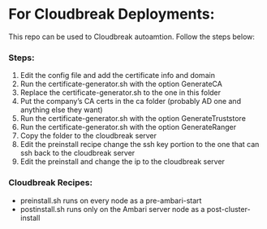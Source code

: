 # For Cloudbreak Deployments:
This repo can be used to Cloudbreak autoamtion. Follow the steps below:

### Steps:
1. Edit the config file and add the certificate info and domain
2. Run the certificate-generator.sh with the option GenerateCA
3. Replace the certificate-generator.sh to the one in this folder
4. Put the company’s CA certs in the ca folder (probably AD one and anything else they want)
5. Run the certificate-generator.sh with the option GenerateTruststore
6. Run the certificate-generator.sh with the option GenerateRanger
7. Copy the folder to the cloudbreak server
8. Edit the preinstall recipe change the ssh key portion to the one that can ssh back to the cloudbreak server
9. Edit the preinstall and change the ip to the cloudbreak server

### Cloudbreak Recipes:
* preinstall.sh runs on every node as a pre-ambari-start
* postinstall.sh runs only on the Ambari server node as a post-cluster-install

